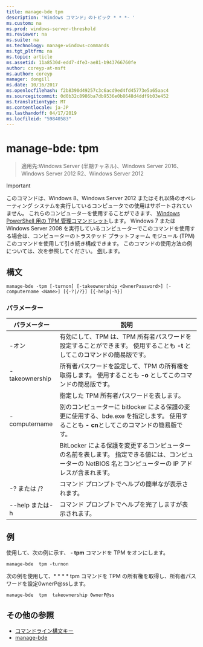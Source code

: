 ```yaml
---
title: manage-bde tpm
description: 'Windows コマンド」のトピック * * *- '
ms.custom: na
ms.prod: windows-server-threshold
ms.reviewer: na
ms.suite: na
ms.technology: manage-windows-commands
ms.tgt_pltfrm: na
ms.topic: article
ms.assetid: 11a8530d-edd7-4fe3-ae81-b943766760fe
author: coreyp-at-msft
ms.author: coreyp
manager: dongill
ms.date: 10/16/2017
ms.openlocfilehash: f2b8390d49257c3c6acd9ed4fd45773e5a65aac4
ms.sourcegitcommit: 0d0b32c8986ba7db9536e0b8648d4ddf9b03e452
ms.translationtype: MT
ms.contentlocale: ja-JP
ms.lasthandoff: 04/17/2019
ms.locfileid: "59840583"
---
```

# <a name="manage-bde-tpm"></a>manage-bde: tpm

>適用先:Windows Server (半期チャネル)、Windows Server 2016、Windows Server 2012 R2、Windows Server 2012

> [!IMPORTANT]
> このコマンドは、Windows 8、Windows Server 2012 またはそれ以降のオペレーティング システムを実行しているコンピュータでの使用はサポートされていません。 これらのコンピューターを使用することができます、 [Windows PowerShell 用の TPM 管理コマンドレット](https://technet.microsoft.com/library/jj603116.aspx)します。
Windows 7 または Windows Server 2008 を実行しているコンピューターでこのコマンドを使用する場合は、コンピューターのトラステッド プラットフォーム モジュール (TPM) このコマンドを使用して引き続き構成できます。 このコマンドの使用方法の例については、次を参照してください。 [例](#BKMK_Examples)します。
## <a name="syntax"></a>構文
```
manage-bde -tpm [-turnon] [-takeownership <OwnerPassword>] [-computername <Name>] [{-?|/?}] [{-help|-h}]
```
### <a name="parameters"></a>パラメーター
|パラメーター|説明|
|-------|--------|
|-オン|有効にして、TPM は、TPM 所有者パスワードを設定することができます。 使用することも **-t** としてこのコマンドの簡易版です。|
|-takeownership|所有者パスワードを設定して、TPM の所有権を取得します。 使用することも **-o** としてこのコマンドの簡易版です。|
|<OwnerPassword>|指定した TPM 所有者パスワードを表します。|
|-computername|別のコンピューターに bitlocker による保護の変更に使用する、bde.exe を指定します。 使用することも **- cn**としてこのコマンドの簡易版です。|
|<Name>|BitLocker による保護を変更するコンピューターの名前を表します。 指定できる値には、コンピューターの NetBIOS 名とコンピューターの IP アドレスが含まれます。|
|-? または /?|コマンド プロンプトでヘルプの簡単なが表示されます。|
|--help または-h|コマンド プロンプトでヘルプを完了しますが表示されます。|
## <a name="BKMK_Examples"></a>例
使用して、次の例に示す、 **- tpm** コマンドを TPM をオンにします。
```
manage-bde  tpm -turnon
```
次の例を使用して、* * * * tpm コマンドを TPM の所有権を取得し、所有者パスワードを設定0wnerP@ssします。
```
manage-bde  tpm  takeownership 0wnerP@ss
```
## <a name="additional-references"></a>その他の参照
-   [コマンドライン構文キー](command-line-syntax-key.md)
-   [manage-bde](manage-bde.md)
